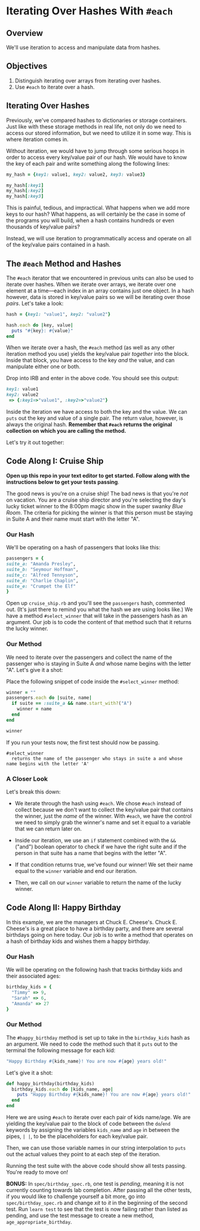 # Iterating Over Hashes With `#each`

## Overview

We'll use iteration to access and manipulate data from hashes.

## Objectives

1. Distinguish iterating over arrays from iterating over hashes.
1. Use `#each` to iterate over a hash.

## Iterating Over Hashes

Previously, we've compared hashes to dictionaries or storage containers. Just
like with these storage methods in real life, not only do we need to access our
stored information, but we need to utilize it in some way. This is where
iteration comes in.

Without iteration, we would have to jump through some serious hoops in order to
access every key/value pair of our hash. We would have to know the key of each
pair and write something along the following lines:

```ruby
my_hash = {key1: value1, key2: value2, key3: value3}

my_hash[:key1]
my_hash[:key2]
my_hash[:key3]
```

This is painful, tedious, and impractical. What happens when we add more keys to
our hash? What happens, as will certainly be the case in some of the programs
you will build, when a hash contains hundreds or even thousands of key/value
pairs?

Instead, we will use iteration to programmatically access and operate on all of
the key/value pairs contained in a hash.

## The `#each` Method and Hashes

The `#each` iterator that we encountered in previous units can also be used to
iterate over hashes. When we iterate over arrays, we iterate over one element at
a time––each index in an array contains just one object. In a hash however, data
is stored in key/value pairs so we will be iterating over those _pairs_. Let's
take a look:

```ruby
hash = {key1: "value1", key2: "value2"}

hash.each do |key, value|
  puts "#{key}: #{value}"
end
```

When we iterate over a hash, the `#each` method (as well as any other iteration
method you use) yields the key/value pair _together_ into the block. Inside that
block, you have access to the key _and_ the value, and can manipulate either one
or both.

Drop into IRB and enter in the above code. You should see this output:

```ruby
key1: value1
key2: value2
 => {:key1=>"value1", :key2=>"value2"}
```

Inside the iteration we have access to both the key and the value. We can `puts`
out the key and value of a single pair. The return value, however, is always the
original hash. **Remember that `#each` returns the original collection on which
you are calling the method.**

Let's try it out together:

## Code Along I: Cruise Ship

**Open up this repo in your text editor to get started. Follow along with the instructions below to get your tests passing**.

The good news is you're on a cruise ship! The bad news is that you're _not_ on
vacation. You are a cruise ship director and you're selecting the day's lucky
ticket winner to the 8:00pm magic show in the super swanky _Blue Room_. The
criteria for picking the winner is that this person must be staying in Suite A
and their name must start with the letter "A".

### Our Hash

We'll be operating on a hash of passengers that looks like this:

```ruby
passengers = {
suite_a: "Amanda Presley",
suite_b: "Seymour Hoffman",
suite_c: "Alfred Tennyson",
suite_d: "Charlie Chaplin",
suite_e: "Crumpet the Elf"
}
```

Open up `cruise_ship.rb` and you'll see the `passengers` hash, commented out.
(It's just there to remind you what the hash we are using looks like.) We have a
method `#select_winner` that will take in the passengers hash as an argument.
Our job is to code the content of that method such that it returns the lucky
winner.

### Our Method

We need to iterate over the passengers and collect the name of the passenger who
is staying in Suite A _and_ whose name begins with the letter "A". Let's give it
a shot:

Place the following snippet of code inside the `#select_winner` method:

```ruby
winner = ""
passengers.each do |suite, name|
  if suite == :suite_a && name.start_with?("A")
    winner = name
  end
end

winner
```

If you run your tests now, the first test should now be passing.

```text
#select_winner
  returns the name of the passenger who stays in suite a and whose name begins with the letter 'A'
```

### A Closer Look

Let's break this down:

- We iterate through the hash using `#each`. We chose `#each` instead of collect
  because we don't want to collect the key/value pair that contains the winner,
  just the _name_ of the winner. With `#each`, we have the control we need to
  simply grab the winner's name and set it equal to a variable that we can return
  later on.

- Inside our iteration, we use an `if` statement combined with the `&&` ("and")
  boolean operator to check if we have the right suite and if the person in that
  suite has a name that begins with the letter "A".

- If that condition returns true, we've found our winner! We set their name equal
  to the `winner` variable and end our iteration.

- Then, we call on our `winner` variable to return the name of the lucky winner.

## Code Along II: Happy Birthday

In this example, we are the managers at Chuck E. Cheese's. Chuck E. Cheese's is
a great place to have a birthday party, and there are several birthdays going on
here today. Our job is to write a method that operates on a hash of birthday
kids and wishes them a happy birthday.

### Our Hash

We will be operating on the following hash that tracks birthday kids and their
associated ages:

```ruby
birthday_kids = {
  "Timmy" => 9,
  "Sarah" => 6,
  "Amanda" => 27
}
```

### Our Method

The `#happy_birthday` method is set up to take in the `birthday_kids` hash as an
argument. We need to code the method such that it `puts` out to the terminal the
following message for each kid:

```ruby
"Happy Birthday #{kids_name}! You are now #{age} years old!"
```

Let's give it a shot:

```ruby
def happy_birthday(birthday_kids)
  birthday_kids.each do |kids_name, age|
    puts "Happy Birthday #{kids_name}! You are now #{age} years old!"
  end
end
```

Here we are using `#each` to iterate over each pair of kids name/age. We are
yielding the key/value pair to the block of code between the `do`/`end` keywords
by assigning the variables `kids_name` and `age` in between the pipes, `| |`, to
be the placeholders for each key/value pair.

Then, we can use those variable names in our string interpolation to `puts` out
the actual values they point to at each step of the iteration.

Running the test suite with the above code should show all tests passing. You're
ready to move on!

**BONUS:** In `spec/birthday_spec.rb`, one test is _pending_, meaning it is not
currently counting towards lab completion. After passing all the other tests, if
you would like to challenge yourself a bit more, go into `spec/birthday_spec.rb`
and change _xit_ to _it_ in the beginning of the second test. Run `learn test` to see
that the test is now failing rather than listed as pending, and use the test
message to create a new method, `age_appropriate_birthday`.


